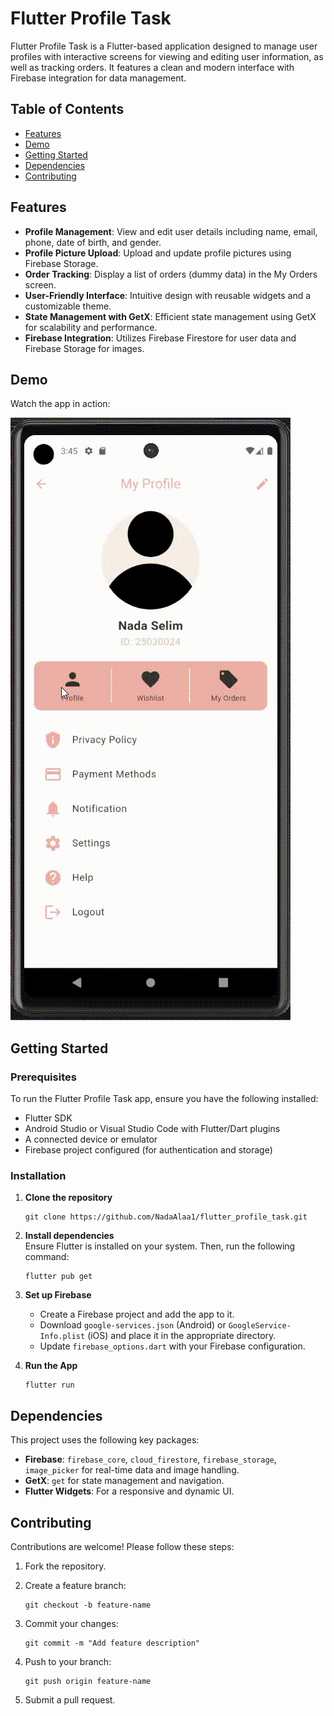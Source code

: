 Flutter Profile Task
====================

Flutter Profile Task is a Flutter-based application designed to manage user profiles with interactive screens for viewing and editing user information, as well as tracking orders. It features a clean and modern interface with Firebase integration for data management.

Table of Contents
-----------------

-  [Features](#features)
-  [Demo](#demo)
-  [Getting Started](#getting-started)
-  [Dependencies](#dependencies)
-  [Contributing](#contributing)

Features
--------

-   **Profile Management**: View and edit user details including name, email, phone, date of birth, and gender.
-   **Profile Picture Upload**: Upload and update profile pictures using Firebase Storage.
-   **Order Tracking**: Display a list of orders (dummy data) in the My Orders screen.
-   **User-Friendly Interface**: Intuitive design with reusable widgets and a customizable theme.
-   **State Management with GetX**: Efficient state management using GetX for scalability and performance.
-   **Firebase Integration**: Utilizes Firebase Firestore for user data and Firebase Storage for images.

Demo
----

Watch the app in action:

![Flutter Profile Task Demo](assets/demo.gif)

Getting Started
---------------

### Prerequisites

To run the Flutter Profile Task app, ensure you have the following installed:

-   Flutter SDK
-   Android Studio or Visual Studio Code with Flutter/Dart plugins
-   A connected device or emulator
-   Firebase project configured (for authentication and storage)

### Installation

1.  **Clone the repository**

    ```
    git clone https://github.com/NadaAlaa1/flutter_profile_task.git

    ```

2.  **Install dependencies**\
    Ensure Flutter is installed on your system. Then, run the following command:

    ```
    flutter pub get

    ```

3.  **Set up Firebase**

    -   Create a Firebase project and add the app to it.
    -   Download `google-services.json` (Android) or `GoogleService-Info.plist` (iOS) and place it in the appropriate directory.
    -   Update `firebase_options.dart` with your Firebase configuration.
4.  **Run the App**

    ```
    flutter run

    ```

Dependencies
------------

This project uses the following key packages:

-   **Firebase**: `firebase_core`, `cloud_firestore`, `firebase_storage`, `image_picker` for real-time data and image handling.
-   **GetX**: `get` for state management and navigation.
-   **Flutter Widgets**: For a responsive and dynamic UI.

Contributing
------------

Contributions are welcome! Please follow these steps:

1.  Fork the repository.

2.  Create a feature branch:

    ```
    git checkout -b feature-name

    ```

3.  Commit your changes:

    ```
    git commit -m "Add feature description"

    ```

4.  Push to your branch:

    ```
    git push origin feature-name

    ```

5.  Submit a pull request.
